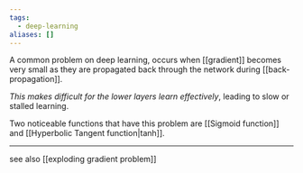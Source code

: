 ```yaml
---
tags:
  - deep-learning
aliases: []
---
```

A common problem on deep learning, occurs when [[gradient]] becomes very small as they are propagated back through the network during [[back-propagation]].

*This makes difficult for the lower layers learn effectively*, leading to slow or stalled learning.

Two noticeable functions that have this problem are [[Sigmoid function]] and [[Hyperbolic Tangent function|tanh]].

---
see also [[exploding gradient problem]]